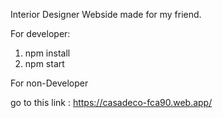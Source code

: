 Interior Designer Webside made for my friend.


For developer:

1. npm install
2. npm start

For non-Developer

go to this link : https://casadeco-fca90.web.app/
